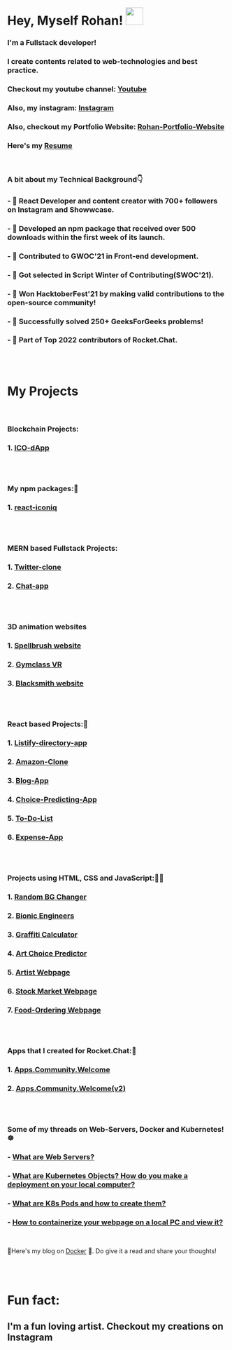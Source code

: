 # Hey, Myself Rohan! <img src="https://github.com/TheDudeThatCode/TheDudeThatCode/blob/master/Assets/Hi.gif" height="40px" width="40px">

### I'm a Fullstack developer!

### I create contents related to web-technologies and best practice. 
### Checkout my youtube channel: [Youtube](https://www.youtube.com/@rcode34)
### Also, my instagram: [Instagram](https://www.instagram.com/_r.code_/)

### Also, checkout my Portfolio Website: [Rohan-Portfolio-Website](https://Rohan749.github.io/portfolio-rohan)


### Here's my [Resume](https://docs.google.com/document/d/1pjj5ky8i58MqaHSDFxH5mgKchQwiT7RYZ--L0r_pmCc/edit?usp=sharing)

<br>

### A bit about my Technical Background👇

### - 🔭 React Developer and content creator with 700+ followers on Instagram and Showwcase.
### - 🔭 Developed an npm package that received over 500 downloads within the first week of its launch.
### - 🔭 Contributed to GWOC'21 in Front-end development.
### - 🔭 Got selected in Script Winter of Contributing(SWOC'21).
### - 🔭 Won HacktoberFest'21 by making valid contributions to the open-source community!
### - 🔭 Successfully solved 250+ GeeksForGeeks problems!
### - 🔭 Part of Top 2022 contributors of Rocket.Chat.
<br>
<br>


# My Projects
<br>

### Blockchain Projects:

### 1. [ICO-dApp](https://rohan749.github.io/ICO-Dapp/)
<br/>
<br/>

### My npm packages:💂‍

### 1. [react-iconiq](https://www.npmjs.com/package/react-iconiq)
<br/>
<br/>

### MERN based Fullstack Projects:
### 1. [Twitter-clone](https://github.com/Rohan749/twitter-clone)
### 2. [Chat-app](https://github.com/Rohan749/mern-chat-app)

<br/>
<br/>

### 3D animation websites
### 1. [Spellbrush website](https://rohan749.github.io/Spellbrush-fanmade-website/)
### 2. [Gymclass VR](https://rohan749.github.io/3d-basketball-website/)
### 3. [Blacksmith website](https://rohan749.github.io/blacksmith-3d-website/)

<br/>
<br/>

### React based Projects:💂‍

### 1. [Listify-directory-app](https://rohan749.github.io/Listify-directory-app/)
### 2. [Amazon-Clone](https://rohan749.github.io/amazon-clone/)
### 3. [Blog-App](https://Rohan749.github.io/DevCode)
### 4. [Choice-Predicting-App](https://rohan749.github.io/Choice-Predicting-App/)
### 5. [To-Do-List](https://rohan749.github.io/To-Do-List_react-app/)
### 6. [Expense-App](https://rohan749.github.io/Expenses-App/)

<br>
<br>

### Projects using HTML, CSS and JavaScript:💂‍♀️<br>

### 1. [Random BG Changer](https://rohan749.github.io/Random-Background-Changing-Webpage/) 
### 2. [Bionic Engineers](https://github.com/Rohan749/bionic-engineers) 

### 3. [Graffiti Calculator](https://github.com/Rohan749/Basic-Calculator) 
 
### 4. [Art Choice Predictor](https://github.com/Rohan749/Art-Choice-Predictor) 

### 5. [Artist Webpage](https://github.com/Rohan749/Artist_webpage)  

### 6. [Stock Market Webpage](https://github.com/Rohan749/Stock-Market-Webpage) 

### 7. [Food-Ordering Webpage](https://github.com/Rohan749/Food-ordering-webpage) 

<br>
<br>

### Apps that I created for Rocket.Chat:🚀
 
### 1. [Apps.Community.Welcome](https://github.com/Rohan749/Apps.Community.Welcome)

### 2. [Apps.Community.Welcome(v2)](https://github.com/Rohan749/Apps.Community.Welcome.v2)

<br>
<br>

### Some of my threads on Web-Servers, Docker and Kubernetes!☸️ 

### - [What are Web Servers?](https://twitter.com/heyrohan7/status/1481443203077505024?s=20&t=_f_tUGLWkjnOGYAuOHWnZQ)
### - [What are Kubernetes Objects? How do you make a deployment on your local computer?](https://twitter.com/heyrohan7/status/1497926422181994498?s=20&t=7ECNQatL-82YeYYr4Qlvwg)
### - [What are K8s Pods and how to create them?](https://twitter.com/heyrohan7/status/1498506043113967623?s=20&t=7ECNQatL-82YeYYr4Qlvwg)
### - [How to containerize your webpage on a local PC and view it?](https://twitter.com/heyrohan7/status/1500157555439325187?s=20&t=7ECNQatL-82YeYYr4Qlvwg)

<br>
        
🎒Here's my blog on [Docker](https://docs.google.com/document/d/13IG-tjgMfl1wtGKkmnOKBS7rVmKoHqH_bMWkSc4xYcQ/edit?usp=sharing) 🐋. Do give it a read and share your thoughts!
<br>
<br>

 <br>

#   Fun fact: 

##  I'm a fun loving artist. Checkout my creations on <a href="https://www.instagram.com/rohanpandey749/" style="text-decoration: none;">Instagram</a>

